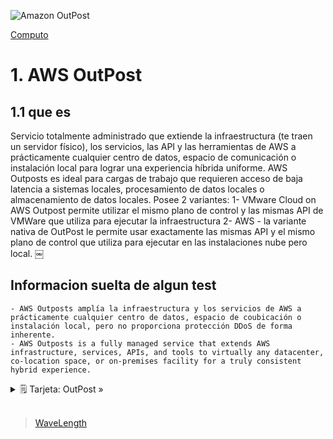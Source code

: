![Amazon OutPost](../../assets/Computo/outpost-logo.jpeg)

[Computo](../../Computo/)

# 1. AWS OutPost

## 1.1 que es

Servicio totalmente administrado que extiende la infraestructura (te traen un servidor físico), los servicios, las API y las herramientas de AWS a prácticamente cualquier centro de datos, espacio de comunicación o instalación local para lograr una experiencia híbrida uniforme. AWS Outposts es ideal para cargas de trabajo que requieren acceso de baja latencia a sistemas locales, procesamiento de datos locales o almacenamiento de datos locales.
Posee 2 variantes:
    1- VMware Cloud on AWS Outpost permite utilizar el mismo plano de control y las mismas API de VMWare que utiliza para ejecutar la infraestructura
    2- AWS - la variante nativa de OutPost le permite usar exactamente las mismas API y el mismo plano de control que utiliza para ejecutar en las instalaciones nube pero local.
￼
## Informacion suelta de algun test

    - AWS Outposts amplía la infraestructura y los servicios de AWS a prácticamente cualquier centro de datos, espacio de coubicación o instalación local, pero no proporciona protección DDoS de forma inherente.
    - AWS Outposts is a fully managed service that extends AWS infrastructure, services, APIs, and tools to virtually any datacenter, co-location space, or on-premises facility for a truly consistent hybrid experience.


<details>
<summary>🗒 Tarjeta: OutPost »</summary>

| Definicion  |
| ---- |
| agregar algo |

</details>

<br/>

> [WaveLength](./wavelength.md)

<br/>